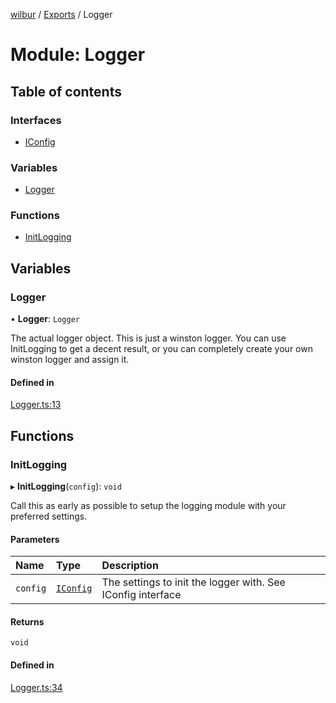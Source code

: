 [wilbur](../README.md) / [Exports](../modules.md) / Logger

# Module: Logger

## Table of contents

### Interfaces

- [IConfig](../interfaces/Logger.IConfig.md)

### Variables

- [Logger](Logger.md#logger)

### Functions

- [InitLogging](Logger.md#initlogging)

## Variables

### Logger

• **Logger**: `Logger`

The actual logger object. This is just a winston logger.
You can use InitLogging to get a decent result, or you can
completely create your own winston logger and assign it.

#### Defined in

[Logger.ts:13](https://github.com/mcottontensor/PixelStreamingInfrastructure/blob/ebacbf2/new_cirrus/src/Logger.ts#L13)

## Functions

### InitLogging

▸ **InitLogging**(`config`): `void`

Call this as early as possible to setup the logging module with your
preferred settings.

#### Parameters

| Name | Type | Description |
| :------ | :------ | :------ |
| `config` | [`IConfig`](../interfaces/Logger.IConfig.md) | The settings to init the logger with. See IConfig interface |

#### Returns

`void`

#### Defined in

[Logger.ts:34](https://github.com/mcottontensor/PixelStreamingInfrastructure/blob/ebacbf2/new_cirrus/src/Logger.ts#L34)

